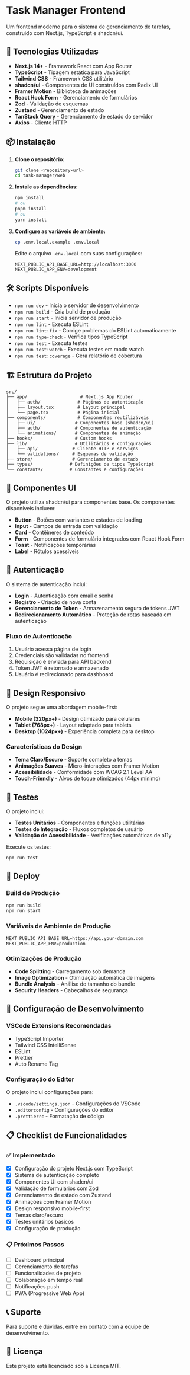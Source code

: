 # Task Manager Frontend

Um frontend moderno para o sistema de gerenciamento de tarefas, construído com Next.js, TypeScript e shadcn/ui.

## 🚀 Tecnologias Utilizadas

- **Next.js 14+** - Framework React com App Router
- **TypeScript** - Tipagem estática para JavaScript
- **Tailwind CSS** - Framework CSS utilitário
- **shadcn/ui** - Componentes de UI construídos com Radix UI
- **Framer Motion** - Biblioteca de animações
- **React Hook Form** - Gerenciamento de formulários
- **Zod** - Validação de esquemas
- **Zustand** - Gerenciamento de estado
- **TanStack Query** - Gerenciamento de estado do servidor
- **Axios** - Cliente HTTP

## 📦 Instalação

1. **Clone o repositório:**
   ```bash
   git clone <repository-url>
   cd task-manager/web
   ```

2. **Instale as dependências:**
   ```bash
   npm install
   # ou
   pnpm install
   # ou
   yarn install
   ```

3. **Configure as variáveis de ambiente:**
   ```bash
   cp .env.local.example .env.local
   ```
   
   Edite o arquivo `.env.local` com suas configurações:
   ```
   NEXT_PUBLIC_API_BASE_URL=http://localhost:3000
   NEXT_PUBLIC_APP_ENV=development
   ```

## 🛠️ Scripts Disponíveis

- `npm run dev` - Inicia o servidor de desenvolvimento
- `npm run build` - Cria build de produção
- `npm run start` - Inicia servidor de produção
- `npm run lint` - Executa ESLint
- `npm run lint:fix` - Corrige problemas do ESLint automaticamente
- `npm run type-check` - Verifica tipos TypeScript
- `npm run test` - Executa testes
- `npm run test:watch` - Executa testes em modo watch
- `npm run test:coverage` - Gera relatório de cobertura

## 🏗️ Estrutura do Projeto

```
src/
├── app/                    # Next.js App Router
│   ├── auth/              # Páginas de autenticação
│   ├── layout.tsx         # Layout principal
│   └── page.tsx           # Página inicial
├── components/            # Componentes reutilizáveis
│   ├── ui/               # Componentes base (shadcn/ui)
│   ├── auth/             # Componentes de autenticação
│   └── animations/       # Componentes de animação
├── hooks/                # Custom hooks
├── lib/                  # Utilitários e configurações
│   ├── api/             # Cliente HTTP e serviços
│   └── validations/     # Esquemas de validação
├── store/               # Gerenciamento de estado
├── types/              # Definições de tipos TypeScript
└── constants/          # Constantes e configurações
```

## 🎨 Componentes UI

O projeto utiliza shadcn/ui para componentes base. Os componentes disponíveis incluem:

- **Button** - Botões com variantes e estados de loading
- **Input** - Campos de entrada com validação
- **Card** - Contêineres de conteúdo
- **Form** - Componentes de formulário integrados com React Hook Form
- **Toast** - Notificações temporárias
- **Label** - Rótulos acessíveis

## 🔐 Autenticação

O sistema de autenticação inclui:

- **Login** - Autenticação com email e senha
- **Registro** - Criação de nova conta
- **Gerenciamento de Token** - Armazenamento seguro de tokens JWT
- **Redirecionamento Automático** - Proteção de rotas baseada em autenticação

### Fluxo de Autenticação

1. Usuário acessa página de login
2. Credenciais são validadas no frontend
3. Requisição é enviada para API backend
4. Token JWT é retornado e armazenado
5. Usuário é redirecionado para dashboard

## 📱 Design Responsivo

O projeto segue uma abordagem mobile-first:

- **Mobile (320px+)** - Design otimizado para celulares
- **Tablet (768px+)** - Layout adaptado para tablets
- **Desktop (1024px+)** - Experiência completa para desktop

### Características do Design

- **Tema Claro/Escuro** - Suporte completo a temas
- **Animações Suaves** - Micro-interações com Framer Motion
- **Acessibilidade** - Conformidade com WCAG 2.1 Level AA
- **Touch-Friendly** - Alvos de toque otimizados (44px mínimo)

## 🧪 Testes

O projeto inclui:

- **Testes Unitários** - Componentes e funções utilitárias
- **Testes de Integração** - Fluxos completos de usuário
- **Validação de Acessibilidade** - Verificações automáticas de a11y

Execute os testes:

```bash
npm run test
```

## 🚀 Deploy

### Build de Produção

```bash
npm run build
npm run start
```

### Variáveis de Ambiente de Produção

```
NEXT_PUBLIC_API_BASE_URL=https://api.your-domain.com
NEXT_PUBLIC_APP_ENV=production
```

### Otimizações de Produção

- **Code Splitting** - Carregamento sob demanda
- **Image Optimization** - Otimização automática de imagens
- **Bundle Analysis** - Análise do tamanho do bundle
- **Security Headers** - Cabeçalhos de segurança

## 🔧 Configuração de Desenvolvimento

### VSCode Extensions Recomendadas

- TypeScript Importer
- Tailwind CSS IntelliSense
- ESLint
- Prettier
- Auto Rename Tag

### Configuração do Editor

O projeto inclui configurações para:
- `.vscode/settings.json` - Configurações do VSCode
- `.editorconfig` - Configurações do editor
- `.prettierrc` - Formatação de código

## 📋 Checklist de Funcionalidades

### ✅ Implementado

- [x] Configuração do projeto Next.js com TypeScript
- [x] Sistema de autenticação completo
- [x] Componentes UI com shadcn/ui
- [x] Validação de formulários com Zod
- [x] Gerenciamento de estado com Zustand
- [x] Animações com Framer Motion
- [x] Design responsivo mobile-first
- [x] Temas claro/escuro
- [x] Testes unitários básicos
- [x] Configuração de produção

### 📋 Próximos Passos

- [ ] Dashboard principal
- [ ] Gerenciamento de tarefas
- [ ] Funcionalidades de projeto
- [ ] Colaboração em tempo real
- [ ] Notificações push
- [ ] PWA (Progressive Web App)

## 📞 Suporte

Para suporte e dúvidas, entre em contato com a equipe de desenvolvimento.

## 📄 Licença

Este projeto está licenciado sob a Licença MIT.